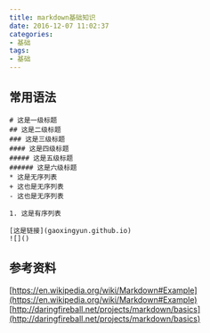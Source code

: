 ```yaml
---
title: markdown基础知识
date: 2016-12-07 11:02:37
categories: 
- 基础
tags:
- 基础
---
```


## 常用语法
```
# 这是一级标题
## 这是二级标题
### 这是三级标题
#### 这是四级标题
##### 这是五级标题
###### 这是六级标题
* 这是无序列表
+ 这也是无序列表
- 这也是无序列表

1. 这是有序列表

[这是链接](gaoxingyun.github.io)
![]()
```

## 参考资料
[https://en.wikipedia.org/wiki/Markdown#Example](https://en.wikipedia.org/wiki/Markdown#Example)
[http://daringfireball.net/projects/markdown/basics](http://daringfireball.net/projects/markdown/basics)